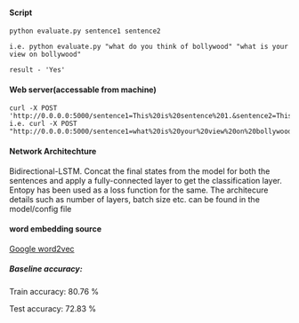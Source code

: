 #### Script

```buildoutcfg
python evaluate.py sentence1 sentence2

i.e. python evaluate.py "what do you think of bollywood" "what is your view on bollywood"

result - 'Yes'
```


#### Web server(accessable from machine)
```
curl -X POST 'http://0.0.0.0:5000/sentence1=This%20is%20sentence%201.&sentence2=This%20is%20sentence%202.'
i.e. curl -X POST "http://0.0.0.0:5000/sentence1=what%20is%20your%20view%20on%20bollywood&sentence2=what%20do%20you%20think%20of%20bollywood"
```

#### Network Architechture

Bidirectional-LSTM. Concat the final states from the model for both the sentences and apply a fully-connected layer to get the classification layer.
Entopy has been used as a loss function for the same. The architecure details such as number of layers, batch size etc. can be found in the model/config file

#### word embedding source

[Google word2vec](https://code.google.com/archive/p/word2vec/)


##### Baseline accuracy:
Train accuracy: 80.76 %

Test accuracy: 72.83 %